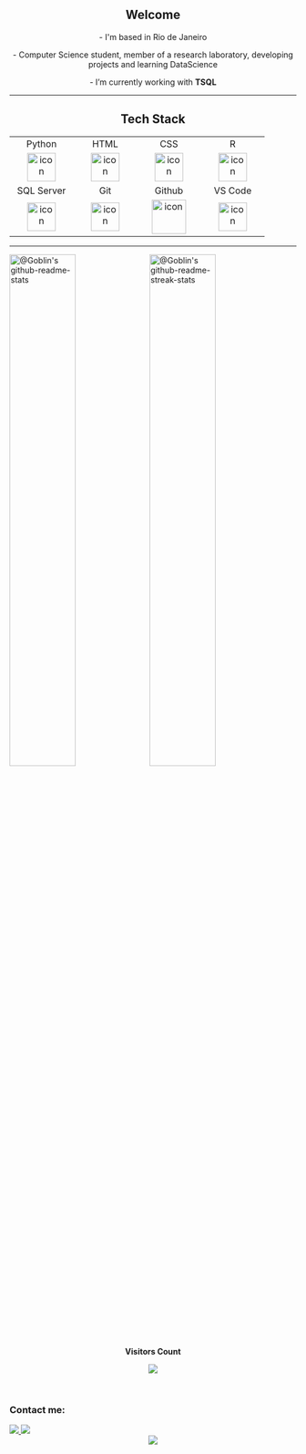 <h2 align="center">Welcome</h2>

<div>

  <div align="center">
    <p> - I'm based in Rio de Janeiro</p>
    <p> - Computer Science student, member of a research laboratory, developing projects and learning DataScience</p>
    <p> - I’m currently working with <b>TSQL</b></p> 
  </div>
</div>

---
<div align="center">

  <h2>Tech Stack</h2>


  <table>
    <tr>
      <td align="center">Python</td>
      <td align="center">HTML</td>
      <td align="center">CSS</td>
      <td align="center">R</td>
    </tr>
    <tr>
      <td align="center" width="96">
        <img src="https://techstack-generator.vercel.app/python-icon.svg" alt="icon" width="50" height="50" />
      </td>
      <td align="center" width="96">
         <img src="https://skillicons.dev/icons?i=html" width="50" height="50" alt="icon" />
      </td>
      <td align="center" width="96">
          <img src="https://skillicons.dev/icons?i=css" width="50" height="50" alt="icon" />
      </td>
       <td align="center" width="96">
          <img src="https://skillicons.dev/icons?i=r" width="50" height="50" alt="icon" />
      </td>
    </tr>
    <tr>
      <td align="center">SQL Server</td>
      <td align="center">Git</td>
      <td align="center">Github</td>
      <td align="center">VS Code</td>
    </tr>
    <tr>
       <td align="center" width="96">
         <img src="https://github.com/juliaacarvalhosa/juliaacarvalhosa/assets/103545624/bf8e255c-626e-4b09-b277-3927537b6af4" alt="icon" width="50" height="50" />
      </td>
      <td align="center" width="96">
         <img src="https://skillicons.dev/icons?i=git" width="50" height="50" alt="icon" />
      </td>
      <td align="center" width="96">
         <img src="https://techstack-generator.vercel.app/github-icon.svg" alt="icon" width="60" height="60" />
      </td>
      <td align="center" width="96">
         <img src="https://skillicons.dev/icons?i=vscode" width="50" height="50" alt="icon" />
      </td>
    </tr>
    </table>

  </div>

---

<p align="center">

<a href="https://github.com/PrinceGoblinTech?tab=repositories"><img src="https://github-readme-stats-one-bice.vercel.app/api?username=juliaacarvalhosa&theme=gotham&show_icons=true&count_private=true&hide_border=true&role=OWNER,ORGANIZATION_MEMBER,COLLABORATOR"  width="48%" alt="@Goblin's github-readme-stats"/></a>
<a href="https://github.com/PrinceGoblinTech?tab=stars"><img src="https://github-readme-streak-stats.herokuapp.com?user=juliaacarvalhosa&theme=gotham&hide_border=true&date_format=M%20j%5B%2C%20Y%5D"  width="48%" alt="@Goblin's github-readme-streak-stats"/></a>

<div align="center">
  <br><p><b>Visitors Count</b></p>  
  <p><img src="https://profile-counter.glitch.me/{juliaacarvalhosa}/count.svg" /></p> 
  <br>
</div>
 <h3>Contact me:</h3>
    <a href="mailto:juliaacarvalhosa@gmail.com" target="_blank">
        <img src="https://img.shields.io/badge/GMAIL-white?style=flat-square&logo=gmail&link=juliaacarvalhosa%40gmail.com"/>
    </a>
    <a href="https://www.linkedin.com/in/j%C3%BAlia-vict%C3%B3ria-carvalhosa-de-amorim-5933b0230?utm_source=share&utm_campaign=share_via&utm_content=profile&utm_medium=ios_app" target="_blank">
        <img src="https://img.shields.io/badge/LinkedIn-0077B5?style=for-the-badge&logo=linkedin&logoColor=white" target="_blank"/>
    </a>

  <div align="center">
     <img src="https://github.com/juliaacarvalhosa/juliaacarvalhosa/assets/103545624/91be0630-cf3b-4561-8afd-8b76761712db"/>
  </div>
